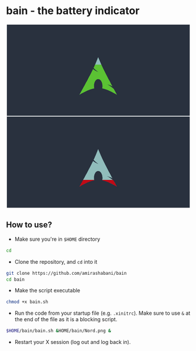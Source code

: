 # bain - the battery indicator

![Arch Example](example/Arch.png)

## How to use?

* Make sure you're in `$HOME` directory

```bash
cd
```

* Clone the repository, and `cd` into it

```bash
git clone https://github.com/amirashabani/bain
cd bain
```

* Make the script executable
```bash
chmod +x bain.sh
```

* Run the code from your startup file (e.g. `.xinitrc`). Make sure to use `&` at the end of the file as it is a blocking script.
```bash
$HOME/bain/bain.sh &HOME/bain/Nord.png &
```

* Restart your X session (log out and log back in).
